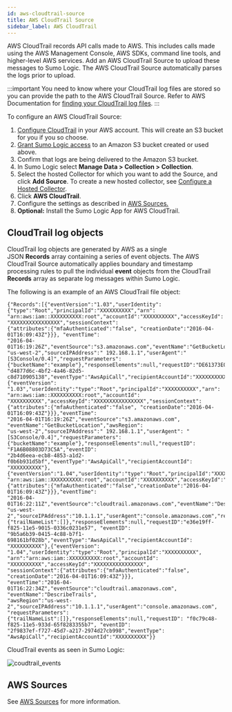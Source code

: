 ```yaml
---
id: aws-cloudtrail-source
title: AWS CloudTrail Source
sidebar_label: AWS CloudTrail
---
```



AWS CloudTrail records API calls made to AWS. This includes calls made using the AWS Management Console, AWS SDKs, command line tools, and higher-level AWS services. Add an AWS CloudTrail Source to upload these messages to Sumo Logic. The AWS CloudTrail Source automatically parses the logs prior to upload.

:::important
You need to know where your CloudTrail log files are stored so you can provide the path to the AWS CloudTrail Source. Refer to AWS Documentation for [finding your CloudTrail log files](https://docs.aws.amazon.com/awscloudtrail/latest/userguide/cloudtrail-find-log-files.html).
:::

To configure an AWS CloudTrail Source:

1. [Configure CloudTrail](http://docs.aws.amazon.com/awscloudtrail/latest/userguide/cloudtrail-add-a-trail-using-the-console.html) in your AWS account. This will create an S3 bucket for you if you so choose.
1. [Grant Sumo Logic access](grant-access-aws-product.md) to an Amazon S3 bucket created or used above.
1. Confirm that logs are being delivered to the Amazon S3 bucket.
1. In Sumo Logic select **Manage Data \> Collection \> Collection**. 
1. Select the hosted Collector for which you want to add the Source, and click **Add Source**. To create a new hosted collector, see [Configure a Hosted Collector](/docs/send-data/hosted-collectors/configure-hosted-collector).
1. Click **AWS CloudTrail**.
1. Configure the settings as described in [AWS Sources.](aws-sources.md)
1. **Optional:** Install the Sumo Logic App for AWS CloudTrail.

## CloudTrail log objects

CloudTrail log objects are generated by AWS as a single JSON **Records** array containing a series of event objects. The AWS CloudTrail Source automatically applies boundary and timestamp processing rules to pull the individual **event** objects from the CloudTrail **Records** array as separate log messages within Sumo Logic.

The following is an example of an AWS CloudTrail file object:

```
{"Records":[{"eventVersion":"1.03","userIdentity":{"type":"Root","principalId":"XXXXXXXXXX","arn":
"arn:aws:iam::XXXXXXXXXX:root","accountId":"XXXXXXXXXX","accessKeyId": "XXXXXXXXXXXXXXXX","sessionContext":
{"attributes":{"mfaAuthenticated":"false", "creationDate":"2016-04-01T16:09:43Z"}}}, "eventTime":
"2016-04-01T16:19:26Z","eventSource":"s3.amazonaws.com","eventName":"GetBucketLocation","awsRegion":
"us-west-2","sourceIPAddress":" 192.168.1.1","userAgent":"[S3Console/0.4]","requestParameters":
{"bucketName":"example"},"responseElements":null,"requestID":"DE61373E09329981","eventID":
"d4877d6c-4bf2-4a46-82d5-c8d710905138","eventType":"AwsApiCall","recipientAccountId":"XXXXXXXXXX"},
{"eventVersion": "1.03","userIdentity":"type":"Root","principalId":"XXXXXXXXXX","arn":
"arn:aws:iam::XXXXXXXXXX:root","accountId": "XXXXXXXXXX","accessKeyId":"XXXXXXXXXXXXXXXX","sessionContext":
{"attributes":{"mfaAuthenticated":"false", "creationDate":"2016-04-01T16:09:43Z"}}},"eventTime":
"2016-04-01T16:19:26Z","eventSource":"s3.amazonaws.com", "eventName":"GetBucketLocation","awsRegion":
"us-west-2","sourceIPAddress":" 192.168.1.1","userAgent": "[S3Console/0.4]","requestParameters":
{"bucketName":"example"},"responseElements":null,"requestID": "F1A6B08803D73C5A","eventID":
"2b4d6eea-ecb8-4853-a1d2-f0b6b931d5bf","eventType":"AwsApiCall","recipientAccountId":
"XXXXXXXXXX"}, {"eventVersion":"1.04","userIdentity":"type":"Root","principalId":"XXXXXXXXXX","arn":
"arn:aws:iam::XXXXXXXXXX:root","accountId":"XXXXXXXXXX","accessKeyId":"XXXXXXXXXXXXXXXX","sessionContext":
{"attributes":{"mfaAuthenticated":"false","creationDate":"2016-04-01T16:09:43Z"}}},"eventTime":
"2016-04-01T16:22:11Z","eventSource":"cloudtrail.amazonaws.com","eventName":"DescribeTrails","awsRegion":
"us-west-2","sourceIPAddress":"10.1.1.1","userAgent":"console.amazonaws.com","requestParameters":
{"trailNameList":[]},"responseElements":null,"requestID":"e36e19ff-f825-11e5-9015-0336c0231e57", "eventID":
"9b5a6b39-0415-4c88-b7f1-698161bf028b","eventType":"AwsApiCall","recipientAccountId":
"XXXXXXXXXX"},{"eventVersion": "1.04","userIdentity":"type":"Root","principalId":"XXXXXXXXXX",
"arn":"arn:aws:iam::XXXXXXXXXX:root","accountId": "XXXXXXXXXX","accessKeyId":"XXXXXXXXXXXXXXXX",
"sessionContext":{"attributes":{"mfaAuthenticated":"false", "creationDate":"2016-04-01T16:09:43Z"}}},
"eventTime":"2016-04-01T16:22:34Z","eventSource":"cloudtrail.amazonaws.com", "eventName":"DescribeTrails",
"awsRegion":"us-west-2","sourceIPAddress":"10.1.1.1","userAgent":"console.amazonaws.com", "requestParameters":
{"trailNameList":[]},"responseElements":null,"requestID": "f0c79c48-f825-11e5-933d-65f8283355b7", "eventID":
"2f9837ef-f727-45d7-a217-2974d27cb998","eventType": "AwsApiCall","recipientAccountId":"XXXXXXXXXX"}}
```

CloudTrail events as seen in Sumo Logic:

![coudtrail_events](/img/send-data/coudtrail_events.png)

## AWS Sources

See [AWS Sources](aws-sources.md) for more information.
